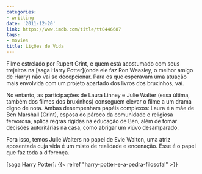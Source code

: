 ```yaml
---
categories:
- writting
date: '2011-12-20'
link: https://www.imdb.com/title/tt0446687
tags:
- movies
title: Lições de Vida
---
```


Filme estrelado por Rupert Grint, e quem está acostumado com seus trejeitos na [saga Harry Potter](onde ele faz Ron Weasley, o melhor amigo de Harry) não vai se decepcionar. Para os que esperavam uma atuação mais envolvida com um projeto apartado dos livros dos bruxinhos, vai.

No entanto, as participações de Laura Linney e Julie Walter (essa última, também dos filmes dos bruxinhos) conseguem elevar o filme a um drama digno de nota. Ambas desempenham papéis complexos: Laura é a mãe de Ben Marshall (Grint), esposa do pároco da comunidade e religiosa fervorosa, aplica regras rígidas na educação de Ben, além de tomar decisões autoritárias na casa, como abrigar um viúvo desamparado.

Fora isso, temos Julie Walters no papel de Evie Walton, uma atriz aposentada cuja vida é um misto de realidade e encenação. Esse é o papel que faz toda a diferença.

[saga Harry Potter]: {{< relref "harry-potter-e-a-pedra-filosofal" >}}

